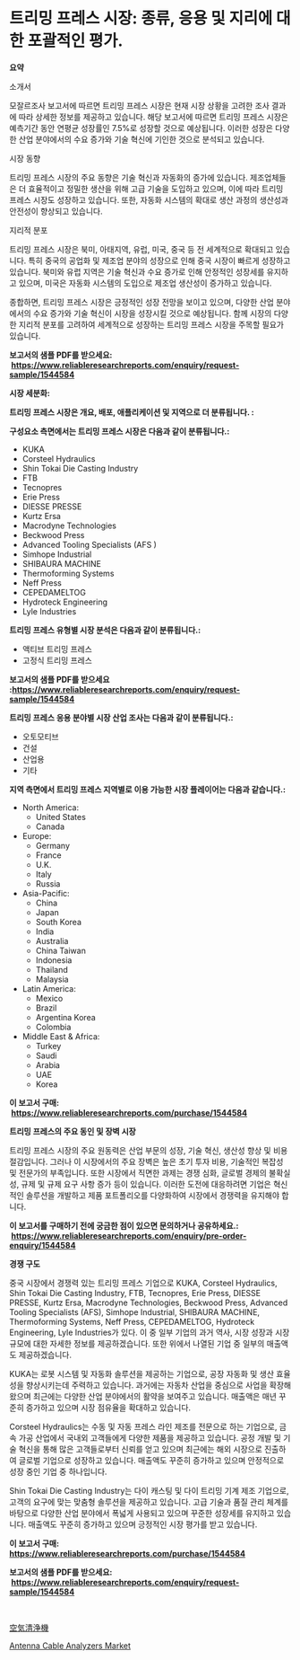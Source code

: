 <p><h1>트리밍 프레스 시장: 종류, 응용 및 지리에 대한 포괄적인 평가.</h1></p><p><strong>요약</strong></p>
<p><p>소개서</p><p>모잘르조사 보고서에 따르면 트리밍 프레스 시장은 현재 시장 상황을 고려한 조사 결과에 따라 상세한 정보를 제공하고 있습니다. 해당 보고서에 따르면 트리밍 프레스 시장은 예측기간 동안 연평균 성장률인 7.5%로 성장할 것으로 예상됩니다. 이러한 성장은 다양한 산업 분야에서의 수요 증가와 기술 혁신에 기인한 것으로 분석되고 있습니다.</p><p>시장 동향</p><p>트리밍 프레스 시장의 주요 동향은 기술 혁신과 자동화의 증가에 있습니다. 제조업체들은 더 효율적이고 정밀한 생산을 위해 고급 기술을 도입하고 있으며, 이에 따라 트리밍 프레스 시장도 성장하고 있습니다. 또한, 자동화 시스템의 확대로 생산 과정의 생산성과 안전성이 향상되고 있습니다.</p><p>지리적 분포</p><p>트리밍 프레스 시장은 북미, 아태지역, 유럽, 미국, 중국 등 전 세계적으로 확대되고 있습니다. 특히 중국의 공업화 및 제조업 분야의 성장으로 인해 중국 시장이 빠르게 성장하고 있습니다. 북미와 유럽 지역은 기술 혁신과 수요 증가로 인해 안정적인 성장세를 유지하고 있으며, 미국은 자동화 시스템의 도입으로 제조업 생산성이 증가하고 있습니다.</p><p>종합하면, 트리밍 프레스 시장은 긍정적인 성장 전망을 보이고 있으며, 다양한 산업 분야에서의 수요 증가와 기술 혁신이 시장을 성장시킬 것으로 예상됩니다. 함께 시장의 다양한 지리적 분포를 고려하여 세계적으로 성장하는 트리밍 프레스 시장을 주목할 필요가 있습니다.</p></p>
<p><strong>보고서의 샘플 PDF를 받으세요: &nbsp;<a href="https://www.reliableresearchreports.com/enquiry/request-sample/1544584">https://www.reliableresearchreports.com/enquiry/request-sample/1544584</a></strong></p>
<p><strong>시장 세분화:</strong></p>
<p><strong> 트리밍 프레스 시장은 개요, 배포, 애플리케이션 및 지역으로 더 분류됩니다. :</strong></p>
<p><strong>구성요소 측면에서는 트리밍 프레스 시장은 다음과 같이 분류됩니다.:</strong></p>
<p><ul><li>KUKA</li><li>Corsteel Hydraulics</li><li>Shin Tokai Die Casting Industry</li><li>FTB</li><li>Tecnopres</li><li>Erie Press</li><li>DIESSE PRESSE</li><li>Kurtz Ersa</li><li>Macrodyne Technologies</li><li>Beckwood Press</li><li>Advanced Tooling Specialists (AFS )</li><li>Simhope Industrial</li><li>SHIBAURA MACHINE</li><li>Thermoforming Systems</li><li>Neff Press</li><li>CEPEDAMELTOG</li><li>Hydroteck Engineering</li><li>Lyle Industries</li></ul></p>
<p><strong> 트리밍 프레스 유형별 시장 분석은 다음과 같이 분류됩니다.:</strong></p>
<p><ul><li>액티브 트리밍 프레스</li><li>고정식 트리밍 프레스</li></ul></p>
<p><strong>보고서의 샘플 PDF를 받으세요 :<a href="https://www.reliableresearchreports.com/enquiry/request-sample/1544584">https://www.reliableresearchreports.com/enquiry/request-sample/1544584</a></strong></p>
<p><strong> 트리밍 프레스 응용 분야별 시장 산업 조사는 다음과 같이 분류됩니다.:</strong></p>
<p><ul><li>오토모티브</li><li>건설</li><li>산업용</li><li>기타</li></ul></p>
<p><strong>지역 측면에서 트리밍 프레스 지역별로 이용 가능한 시장 플레이어는 다음과 같습니다.:</strong></p>
<p><ul>
    <li>
        North America:
        <ul>
            <li>United States</li>
            <li>Canada</li>
        </ul>
    </li>
    <li>
        Europe:
        <ul>
            <li>Germany</li>
            <li>France</li>
            <li>U.K.</li>
            <li>Italy</li>
            <li>Russia</li>
        </ul>
    </li>
    <li>
        Asia-Pacific:
        <ul>
            <li>China</li>
            <li>Japan</li>
            <li>South Korea</li>
            <li>India</li>
            <li>Australia</li>
            <li>China Taiwan</li>
            <li>Indonesia</li>
            <li>Thailand</li>
            <li>Malaysia</li>
        </ul>
    </li>
    <li>
        Latin America:
        <ul>
            <li>Mexico</li>
            <li>Brazil</li>
            <li>Argentina Korea</li>
            <li>Colombia</li>
        </ul>
    </li>
    <li>
        Middle East & Africa:
        <ul>
            <li>Turkey</li>
            <li>Saudi</li>
            <li>Arabia</li>
            <li>UAE</li>
            <li>Korea</li>
        </ul>
    </li>
    </ul></p>
<p><strong>이 보고서 구매: &nbsp;<a href="https://www.reliableresearchreports.com/purchase/1544584">https://www.reliableresearchreports.com/purchase/1544584</a></strong></p>
<p><strong>트리밍 프레스의 주요 동인 및 장벽 시장</strong></p>
<p><p>트리밍 프레스 시장의 주요 원동력은 산업 부문의 성장, 기술 혁신, 생산성 향상 및 비용 절감입니다. 그러나 이 시장에서의 주요 장벽은 높은 초기 투자 비용, 기술적인 복잡성 및 전문가의 부족입니다. 또한 시장에서 직면한 과제는 경쟁 심화, 글로벌 경제의 불확실성, 규제 및 규제 요구 사항 증가 등이 있습니다. 이러한 도전에 대응하려면 기업은 혁신적인 솔루션을 개발하고 제품 포트폴리오를 다양화하여 시장에서 경쟁력을 유지해야 합니다.</p></p>
<p><strong>이 보고서를 구매하기 전에 궁금한 점이 있으면 문의하거나 공유하세요.: &nbsp;<a href="https://www.reliableresearchreports.com/enquiry/pre-order-enquiry/1544584">https://www.reliableresearchreports.com/enquiry/pre-order-enquiry/1544584</a></strong></p>
<p><strong>경쟁 구도</strong></p>
<p><p>중국 시장에서 경쟁력 있는 트리밍 프레스 기업으로 KUKA, Corsteel Hydraulics, Shin Tokai Die Casting Industry, FTB, Tecnopres, Erie Press, DIESSE PRESSE, Kurtz Ersa, Macrodyne Technologies, Beckwood Press, Advanced Tooling Specialists (AFS), Simhope Industrial, SHIBAURA MACHINE, Thermoforming Systems, Neff Press, CEPEDAMELTOG, Hydroteck Engineering, Lyle Industries가 있다. 이 중 일부 기업의 과거 역사, 시장 성장과 시장 규모에 대한 자세한 정보를 제공하겠습니다. 또한 위에서 나열된 기업 중 일부의 매출액도 제공하겠습니다.</p><p>KUKA는 로봇 시스템 및 자동화 솔루션을 제공하는 기업으로, 공장 자동화 및 생산 효율성을 향상시키는데 주력하고 있습니다. 과거에는 자동차 산업을 중심으로 사업을 확장해 왔으며 최근에는 다양한 산업 분야에서의 활약을 보여주고 있습니다. 매출액은 매년 꾸준히 증가하고 있으며 시장 점유율을 확대하고 있습니다.</p><p>Corsteel Hydraulics는 수동 및 자동 프레스 라인 제조를 전문으로 하는 기업으로, 금속 가공 산업에서 국내외 고객들에게 다양한 제품을 제공하고 있습니다. 공정 개발 및 기술 혁신을 통해 많은 고객들로부터 신뢰를 얻고 있으며 최근에는 해외 시장으로 진출하여 글로벌 기업으로 성장하고 있습니다. 매출액도 꾸준히 증가하고 있으며 안정적으로 성장 중인 기업 중 하나입니다.</p><p>Shin Tokai Die Casting Industry는 다이 캐스팅 및 다이 트리밍 기계 제조 기업으로, 고객의 요구에 맞는 맞춤형 솔루션을 제공하고 있습니다. 고급 기술과 품질 관리 체계를 바탕으로 다양한 산업 분야에서 폭넓게 사용되고 있으며 꾸준한 성장세를 유지하고 있습니다. 매출액도 꾸준히 증가하고 있으며 긍정적인 시장 평가를 받고 있습니다.</p></p>
<p><strong>이 보고서 구매: &nbsp; <a href="https://www.reliableresearchreports.com/purchase/1544584">https://www.reliableresearchreports.com/purchase/1544584</a></strong></p>
<p><strong>보고서의 샘플 PDF를 받으세요: &nbsp;<a href="https://www.reliableresearchreports.com/enquiry/request-sample/1544584">https://www.reliableresearchreports.com/enquiry/request-sample/1544584</a></strong><strong></strong></p>
<p>&nbsp;</p>
<p><p><a href="https://github.com/xemfu2379520/Market-Research-Report-List-1/blob/main/388101514444.md">空気清浄機</a></p><p><a href="https://github.com/ChiragRP21/Market-Research-Report-List-4/blob/main/antenna-cable-analyzers-market.md">Antenna Cable Analyzers Market</a></p></p>